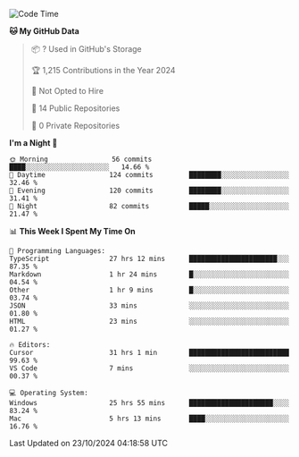 <!--START_SECTION:waka-->
![Code Time](http://img.shields.io/badge/Code%20Time-6%2C260%20hrs%2020%20mins-blue)

**🐱 My GitHub Data** 

> 📦 ? Used in GitHub's Storage 
 > 
> 🏆 1,215 Contributions in the Year 2024
 > 
> 🚫 Not Opted to Hire
 > 
> 📜 14 Public Repositories 
 > 
> 🔑 0 Private Repositories 
 > 
**I'm a Night 🦉** 

```text
🌞 Morning                56 commits          ████░░░░░░░░░░░░░░░░░░░░░   14.66 % 
🌆 Daytime                124 commits         ████████░░░░░░░░░░░░░░░░░   32.46 % 
🌃 Evening                120 commits         ████████░░░░░░░░░░░░░░░░░   31.41 % 
🌙 Night                  82 commits          █████░░░░░░░░░░░░░░░░░░░░   21.47 % 
```


📊 **This Week I Spent My Time On** 

```text
💬 Programming Languages: 
TypeScript               27 hrs 12 mins      ██████████████████████░░░   87.35 % 
Markdown                 1 hr 24 mins        █░░░░░░░░░░░░░░░░░░░░░░░░   04.54 % 
Other                    1 hr 9 mins         █░░░░░░░░░░░░░░░░░░░░░░░░   03.74 % 
JSON                     33 mins             ░░░░░░░░░░░░░░░░░░░░░░░░░   01.80 % 
HTML                     23 mins             ░░░░░░░░░░░░░░░░░░░░░░░░░   01.27 % 

🔥 Editors: 
Cursor                   31 hrs 1 min        █████████████████████████   99.63 % 
VS Code                  7 mins              ░░░░░░░░░░░░░░░░░░░░░░░░░   00.37 % 

💻 Operating System: 
Windows                  25 hrs 55 mins      █████████████████████░░░░   83.24 % 
Mac                      5 hrs 13 mins       ████░░░░░░░░░░░░░░░░░░░░░   16.76 % 
```


 Last Updated on 23/10/2024 04:18:58 UTC
<!--END_SECTION:waka-->

